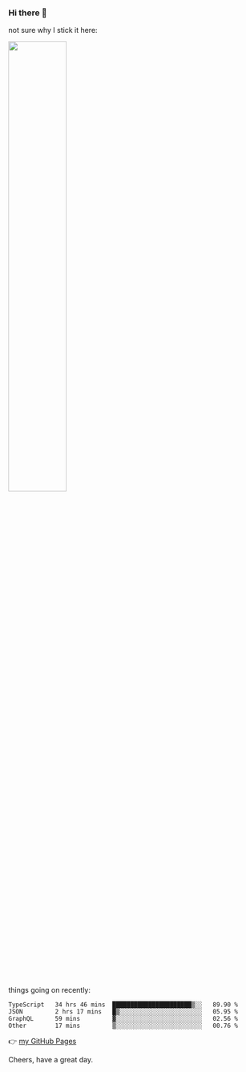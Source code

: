 ### Hi there 👋

not sure why I stick it here:

[<img width="48%" src="https://github-readme-stats.vercel.app/api?username=ykzhukian&show_icons=true&theme=dracula">](https://github.com/anuraghazra/github-readme-stats)


things going on recently:

<!--START_SECTION:waka-->

```text
TypeScript   34 hrs 46 mins  ██████████████████████▒░░   89.90 %
JSON         2 hrs 17 mins   █▒░░░░░░░░░░░░░░░░░░░░░░░   05.95 %
GraphQL      59 mins         ▓░░░░░░░░░░░░░░░░░░░░░░░░   02.56 %
Other        17 mins         ▒░░░░░░░░░░░░░░░░░░░░░░░░   00.76 %
```

<!--END_SECTION:waka-->

👉 [my GitHub Pages](https://ykzhukian.github.io)

Cheers, have a great day.

